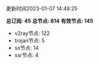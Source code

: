 更新时间2023-01-07 14:48:25

**总订阅: 45**
**总节点: 814**
**有效节点: 145**
- v2ray节点: 122
- trojan节点: 5
- ss节点: 14
- ssr节点: 4
